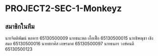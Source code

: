 # PROJECT2-SEC-1-Monkeyz


## สมาชิกในทีม
นายจิตติพัฒน์ พลหาร 65130500009 
นายชนะพล เอื้อเฟื้อ 65130500015 
นายชิษณุชา เชิงสมอ 65130500016
นายชยาศิส เกษรมาศ 65130500097
นายธนกร วงษ์คนดี 65130500123
